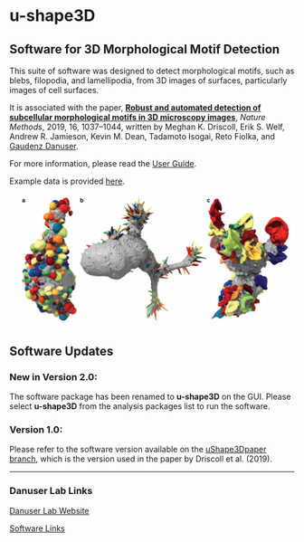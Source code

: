 # u-shape3D
## Software for 3D Morphological Motif Detection

This suite of software was designed to detect morphological motifs, such as blebs, filopodia, and lamellipodia, from 3D images of surfaces, particularly images of cell surfaces.

It is associated with the paper, [**Robust and automated detection of subcellular morphological motifs in 3D microscopy images**](https://doi.org/10.1038/s41592-019-0539-z), *Nature Methods*, 2019, 16, 1037–1044, written by Meghan K. Driscoll, Erik S. Welf, Andrew R. Jamieson, Kevin M. Dean, Tadamoto Isogai, Reto Fiolka, and [Gaudenz Danuser](https://www.danuserlab-utsw.org/). 

For more information, please read the [User Guide](software/doc/Morphology3DPackage.pdf).

Example data is provided [here](https://cloud.biohpc.swmed.edu/index.php/s/Z9j62w2FCareyJY/download).

![Alt Text](doc/BlebbingCells.png?raw=true)

## Software Updates

### New in Version 2.0:
The software package has been renamed to **u-shape3D** on the GUI. Please select **u-shape3D** from the analysis packages list to run the software.

### Version 1.0:
Please refer to the software version available on the [uShape3Dpaper branch](https://github.com/DanuserLab/u-shape3D/tree/uShape3Dpaper), which is the version used in the paper by Driscoll et al. (2019).

----------------------
### Danuser Lab Links
[Danuser Lab Website](https://www.danuserlab-utsw.org/)

[Software Links](https://github.com/DanuserLab/)
